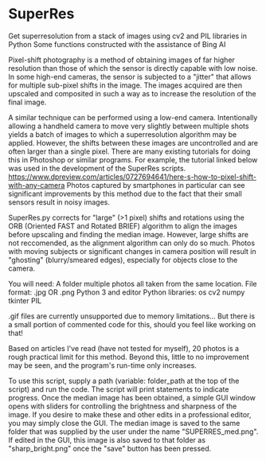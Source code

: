 # SuperRes
Get superresolution from a stack of images using cv2 and PIL libraries in Python
Some functions constructed with the assistance of Bing AI

Pixel-shift photography is a method of obtaining images of far higher resolution than those of which the sensor is directly capable with low noise. 
In some high-end cameras, the sensor is subjected to a "jitter" that allows for multiple sub-pixel shifts in the image. The images acquired are then upscaled and composited in such a way as to increase the resolution of the final image.

A similar technique can be performed using a low-end camera. Intentionally allowing a handheld camera to move very slightly between multiple shots yields a batch of images to which a superresolution algorithm may be applied. However, the shifts between these images are uncontrolled and are often larger than a single pixel.
There are many existing tutorials for doing this in Photoshop or similar programs. For example, the tutorial linked below was used in the development of the SuperRes scripts.
https://www.dpreview.com/articles/0727694641/here-s-how-to-pixel-shift-with-any-camera
Photos captured by smartphones in particular can see significant improvements by this method due to the fact that their small sensors result in noisy images. 

SuperRes.py corrects for "large" (>1 pixel) shifts and rotations using the ORB (Oriented FAST and Rotated BRIEF) algorithm to align the images before upscaling and finding the median image. However, large shifts are not reccomended, as the alignment algorithm can only do so much. Photos with moving subjects or significant changes in camera position will result in "ghosting" (blurry/smeared edges), especially for objects close to the camera. 

You will need: 
    A folder multiple photos all taken from the same location. File format: .jpg OR .png
    Python 3 and editor
    Python libraries:
        os
        cv2
        numpy
        tkinter
        PIL

.gif files are currently unsupported due to memory limitations... But there is a small portion of commented code for this, should you feel like working on that!

Based on articles I've read (have not tested for myself), 20 photos is a rough practical limit for this method. Beyond this, little to no improvement may be seen, and the program's run-time only increases. 

To use this script, supply a path (variable: folder_path at the top of the script) and run the code. The script will print statements to indicate progress. Once the median image has been obtained, a simple GUI window opens with sliders for controlling the brightness and sharpness of the image. If you desire to make these and other edits in a professional editor, you may simply close the GUI. The median image is saved to the same folder that was supplied by the user under the name "SUPERRES_med.png". If edited in the GUI, this image is also saved to that folder as "sharp_bright.png" once the "save" button has been pressed. 


